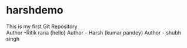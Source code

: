 # harshdemo
This is my first Git Repository
<br>
Author -Ritik rana (hello)
Author - Harsh (kumar pandey)
Author - shubh singh 
